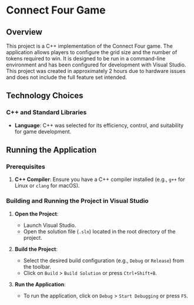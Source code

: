 # Connect Four Game

## Overview

This project is a C++ implementation of the Connect Four game. The application allows players to configure the grid size and the number of tokens required to win. It is designed to be run in a command-line environment and has been configured for development with Visual Studio.
This project was created in approximately 2 hours due to hardware issues and does not include the full feature set intended.

## Technology Choices

### C++ and Standard Libraries
- **Language**: C++ was selected for its efficiency, control, and suitability for game development.

## Running the Application

### Prerequisites

1. **C++ Compiler**: Ensure you have a C++ compiler installed (e.g., `g++` for Linux or `clang` for macOS).

### Building and Running the Project in Visual Studio

1. **Open the Project**:
   - Launch Visual Studio.
   - Open the solution file (`.sln`) located in the root directory of the project.

2. **Build the Project**:
   - Select the desired build configuration (e.g., `Debug` or `Release`) from the toolbar.
   - Click on `Build` > `Build Solution` or press `Ctrl+Shift+B`.

3. **Run the Application**:
   - To run the application, click on `Debug` > `Start Debugging` or press `F5`.
